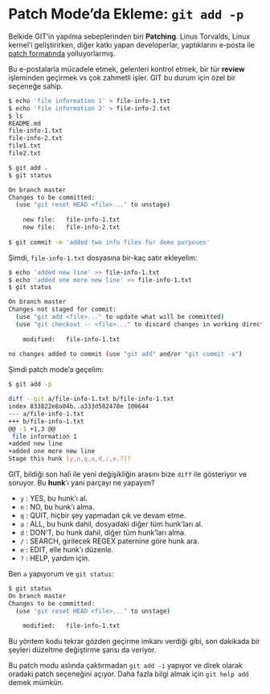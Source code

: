 # Patch Mode’da Ekleme: `git add -p`

Belkide GIT’in yapılma sebeplerinden biri **Patching**. Linus Torvalds, Linux
kernel’i geliştirirken, diğer katkı yapan developerlar, yaptıklarını e-posta ile 
[patch formatında][1] yolluyorlarmış.

Bu e-postalarla mücadele etmek, gelenleri kontrol etmek, bir tür **review**
işleminden geçirmek vs çok zahmetli işler. GIT bu durum için özel bir seçeneğe
sahip.

```bash
$ echo 'file information 1' > file-info-1.txt
$ echo 'file information 2' > file-info-2.txt
$ ls
README.md
file-info-1.txt
file-info-2.txt
file1.txt
file2.txt

$ git add .
$ git status

On branch master
Changes to be committed:
  (use "git reset HEAD <file>..." to unstage)
  
	new file:   file-info-1.txt
	new file:   file-info-2.txt
    
$ git commit -m 'added two info files for demo purposes'
```

Şimdi, `file-info-1.txt` dosyasına bir-kaç satır ekleyelim:

```bash
$ echo 'added new line' >> file-info-1.txt
$ echo 'added one more new line' >> file-info-1.txt
$ git status

On branch master
Changes not staged for commit:
  (use "git add <file>..." to update what will be committed)
  (use "git checkout -- <file>..." to discard changes in working directory)
  
	modified:   file-info-1.txt
    
no changes added to commit (use "git add" and/or "git commit -a")
```

Şimdi patch mode’a geçelim:

```bash
$ git add -p

diff --git a/file-info-1.txt b/file-info-1.txt
index 833822e8a04b..a333d502478e 100644
--- a/file-info-1.txt
+++ b/file-info-1.txt
@@ -1 +1,3 @@
 file information 1
+added new line
+added one more new line
Stage this hunk [y,n,q,a,d,/,e,?]?
```

GIT, bildiği son hali ile yeni değişikliğin arasını bize `diff` ile gösteriyor
ve soruyor. Bu **hunk**’ı yani parçayı ne yapayım?

* `y` : YES, bu hunk’ı al.
* `n` : NO, bu hunk’ı alma.
* `q` : QUIT, hiçbir şey yapmadan çık ve devam etme.
* `a` : ALL, bu hunk dahil, dosyadaki diğer tüm hunk’ları al.
* `d` : DON’T, bu hunk dahil, diğer tüm hunk’ları alma.
* `/` : SEARCH, girilecek REGEX paternine göre hunk ara.
* `e` : EDIT, elle hunk’ı düzenle.
* `?` : HELP, yardım için.

Ben `a` yapıyorum ve `git status`:

```bash
$ git status
On branch master
Changes to be committed:
  (use "git reset HEAD <file>..." to unstage)
  
	modified:   file-info-1.txt
```

Bu yöntem kodu tekrar gözden geçirme imkanı verdiği gibi, son dakikada
bir şeyleri düzeltme değiştirme şansı da veriyor.

Bu patch modu aslında çaktırmadan `git add -i` yapıyor ve direk olarak oradaki
patch seçeneğini açıyor. Daha fazla bilgi almak için `git help add` demek
mümkün.


[1]: https://en.wikipedia.org/wiki/Patch_(Unix)
